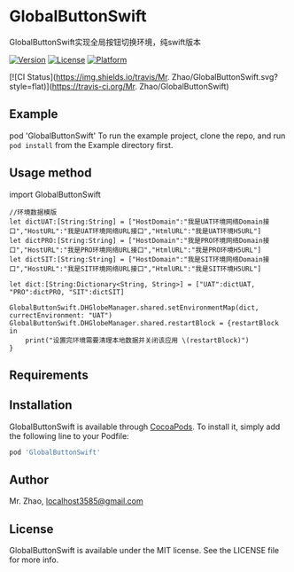 # GlobalButtonSwift

GlobalButtonSwift实现全局按钮切换环境，纯swift版本


[![Version](https://img.shields.io/cocoapods/v/GlobalButtonSwift.svg?style=flat)](https://cocoapods.org/pods/GlobalButtonSwift)
[![License](https://img.shields.io/cocoapods/l/GlobalButtonSwift.svg?style=flat)](https://cocoapods.org/pods/GlobalButtonSwift)
[![Platform](https://img.shields.io/cocoapods/p/GlobalButtonSwift.svg?style=flat)](https://cocoapods.org/pods/GlobalButtonSwift)


[![CI Status](https://img.shields.io/travis/Mr. Zhao/GlobalButtonSwift.svg?style=flat)](https://travis-ci.org/Mr. Zhao/GlobalButtonSwift)

## Example

pod 'GlobalButtonSwift'
To run the example project, clone the repo, and run `pod install` from the Example directory first.


## Usage method 



import GlobalButtonSwift
```
//环境数据模版
let dictUAT:[String:String] = ["HostDomain":"我是UAT环境网络Domain接口","HostURL":"我是UAT环境网络URL接口","HtmlURL":"我是UAT环境H5URL"]
let dictPRO:[String:String] = ["HostDomain":"我是PRO环境网络Domain接口","HostURL":"我是PRO环境网络URL接口","HtmlURL":"我是PRO环境H5URL"]
let dictSIT:[String:String] = ["HostDomain":"我是SIT环境网络Domain接口","HostURL":"我是SIT环境网络URL接口","HtmlURL":"我是SIT环境H5URL"]

let dict:[String:Dictionary<String, String>] = ["UAT":dictUAT, "PRO":dictPRO, "SIT":dictSIT]

GlobalButtonSwift.DHGlobeManager.shared.setEnvironmentMap(dict, currectEnvironment: "UAT")
GlobalButtonSwift.DHGlobeManager.shared.restartBlock = {restartBlock in
    print("设置完环境需要清理本地数据并关闭该应用 \(restartBlock)")
}
```
## Requirements

## Installation

GlobalButtonSwift is available through [CocoaPods](https://cocoapods.org). To install
it, simply add the following line to your Podfile:

```ruby
pod 'GlobalButtonSwift'
```

## Author

Mr. Zhao, localhost3585@gmail.com

## License

GlobalButtonSwift is available under the MIT license. See the LICENSE file for more info.
